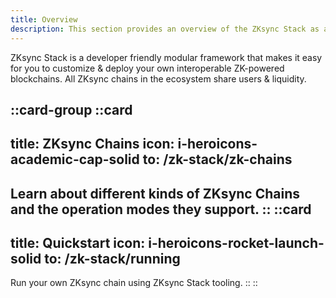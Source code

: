 ```yaml
---
title: Overview
description: This section provides an overview of the ZKsync Stack as a key concept of the elastic chain.
---
```


ZKsync Stack is a developer friendly modular framework that makes it easy for you to customize & deploy your own interoperable ZK-powered blockchains.
All ZKsync chains in the ecosystem share users & liquidity.

::card-group
  ::card
  ---
  title: ZKsync Chains
  icon: i-heroicons-academic-cap-solid
  to: /zk-stack/zk-chains
  ---
  Learn about different kinds of ZKsync Chains and the operation modes they support.
  ::
  ::card
  ---
  title: Quickstart
  icon: i-heroicons-rocket-launch-solid
  to: /zk-stack/running
  ---
  Run your own ZKsync chain using ZKsync Stack tooling.
  ::
::
